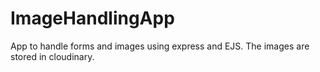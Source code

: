 # ImageHandlingApp
App to handle forms and images using express and EJS. The images are stored in cloudinary.
